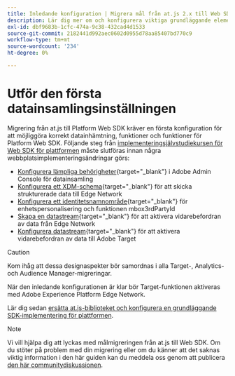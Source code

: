 ```yaml
---
title: Inledande konfiguration | Migrera mål från at.js 2.x till Web SDK
description: Lär dig mer om och konfigurera viktiga grundläggande element som krävs för implementeringen av Platform Web SDK
exl-id: dbf9683b-1cfc-474a-9c38-432cad4d1533
source-git-commit: 2182441d992aec0602d0955d78aa85407bd770c9
workflow-type: tm+mt
source-wordcount: '234'
ht-degree: 0%

---
```


# Utför den första datainsamlingsinställningen

Migrering från at.js till Platform Web SDK kräver en första konfiguration för att möjliggöra korrekt datainhämtning, funktioner och funktioner för Platform Web SDK. Följande steg från [implementeringsjälvstudiekursen för Web SDK för plattformen](https://experienceleague.adobe.com/docs/platform-learn/implement-web-sdk/overview.html) måste slutföras innan några webbplatsimplementeringsändringar görs:

- [Konfigurera lämpliga behörigheter](https://experienceleague.adobe.com/en/docs/platform-learn/implement-web-sdk/overview#prerequisites){target="_blank"} i Adobe Admin Console för datainsamling
- [Konfigurera ett XDM-schema](https://experienceleague.adobe.com/docs/platform-learn/implement-web-sdk/initial-configuration/configure-schemas.html){target="_blank"} för att skicka strukturerade data till Edge Network
- [Konfigurera ett identitetsnamnområde](https://experienceleague.adobe.com/docs/platform-learn/implement-web-sdk/initial-configuration/configure-identities.html){target="_blank"} för enhetspersonalisering och funktionen mbox3rdPartyId
- [Skapa en datastream](https://experienceleague.adobe.com/docs/platform-learn/implement-web-sdk/initial-configuration/configure-datastream.html){target="_blank"} för att aktivera vidarebefordran av data från Edge Network
- [Konfigurera datastream](https://experienceleague.adobe.com/docs/platform-learn/implement-web-sdk/applications-setup/setup-target.html#configure-the-datastream){target="_blank"} för att aktivera vidarebefordran av data till Adobe Target

>[!CAUTION]
>
>Kom ihåg att dessa designaspekter bör samordnas i alla Target-, Analytics- och Audience Manager-migreringar.

När den inledande konfigurationen är klar bör Target-funktionen aktiveras med Adobe Experience Platform Edge Network.

Lär dig sedan [ersätta at.js-biblioteket och konfigurera en grundläggande SDK-implementering för plattformen](replace-library.md).

>[!NOTE]
>
>Vi vill hjälpa dig att lyckas med målmigreringen från at.js till Web SDK. Om du stöter på problem med din migrering eller om du känner att det saknas viktig information i den här guiden kan du meddela oss genom att publicera [den här communitydiskussionen](https://experienceleaguecommunities.adobe.com/t5/adobe-experience-platform-data/tutorial-discussion-migrate-target-from-at-js-to-web-sdk/m-p/575587#M463).
